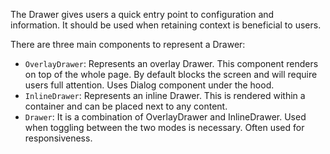 The Drawer gives users a quick entry point to configuration and information. It should be used when retaining context is beneficial to users.

There are three main components to represent a Drawer:

- `OverlayDrawer`: Represents an overlay Drawer. This component renders on top of the whole page. By default blocks the screen and will require users full attention. Uses Dialog component under the hood.
- `InlineDrawer`: Represents an inline Drawer. This is rendered within a container and can be placed next to any content.
- `Drawer`: It is a combination of OverlayDrawer and InlineDrawer. Used when toggling between the two modes is necessary. Often used for responsiveness.
